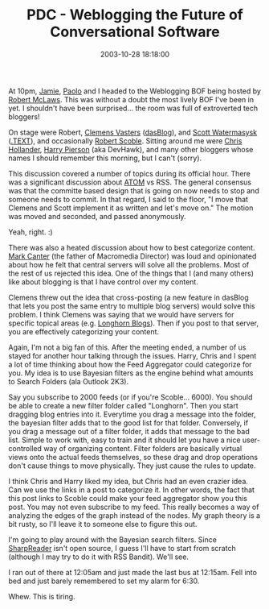 ﻿---
layout: post
title: "PDC - Weblogging the Future of Conversational Software"
comments: false
date: 2003-10-28 18:18:00
updated: 2004-05-01 16:31:00
categories:
 - Community
 - Technology
subtext-id: cfac2862-9eb0-41ad-9365-1ae37647b876
alias: /blog/PDC---Weblogging-the-Future-of-Conversational-Software.aspx
---


At 10pm, [Jamie](http://weblogs.asp.net/NUnitAddin/), [Paolo](http://weblogs.asp.net/pmarcucci/) and I headed to the Weblogging BOF being hosted by [Robert McLaws](http://weblogs.asp.net/rmclaws/). This was without a doubt the most lively BOF I've been in yet. I shouldn't have been surprised... the room was full of extroverted tech bloggers!

On stage were Robert, [Clemens Vasters](http://staff.newtelligence.net/clemensv/default.aspx) ([dasBlog](http://www.dasblog.net/documentation/)), and [Scott Watermasysk](http://scottwater.com/blog/default.aspx) ([.TEXT](http://scottwater.com/DotText/default.aspx)), and occasionally [Robert Scoble](http://radio.weblogs.com/0001011/). Sitting around me were [Chris Hollander](http://objective.mine.nu/), [Harry Pierson](http://www.devhawk.net/) (aka DevHawk), and many other bloggers whose names I should remember this morning, but I can't (sorry).

This discussion covered a number of topics during its official hour. There was a significant discussion about [ATOM](http://bitworking.org/rfc/draft-gregorio-06.html) vs RSS. The general consensus was that the committe based design that is going on now needs to stop and someone needs to commit. In that regard, I said to the floor, "I move that Clemens and Scott implement it as written and let's move on." The motion was moved and seconded, and passed anonymously.

Yeah, right. :)

There was also a heated discussion about how to best categorize content. [Mark Canter](http://blogs.it/0100198/) (the father of Macromedia Director) was loud and opinionated about how he felt that central servers will solve all the problems. Most of the rest of us rejected this idea. One of the things that I (and many others) like about blogging is that I have control over my content.

Clemens threw out the idea that cross-posting (a new feature in dasBlog that lets you post the same entry to multiple blog servers) would solve this problem. I think Clemens was saying that we would have servers for specific topical areas (e.g. [Longhorn Blogs](http://longhornblogs.com/)). Then if you post to that server, you are effectively categorizing your content.

Again, I'm not a big fan of this. After the meeting ended, a number of us stayed for another hour talking through the issues. Harry, Chris and I spent a lot of time thinking about how the Feed Aggregator could categorize for you. My idea is to use Bayesian filters as the engine behind what amounts to Search Folders (ala Outlook 2K3).

Say you subscribe to 2000 feeds (or if you're Scoble... 6000). You should be able to create a new filter folder called "Longhorn". Then you start dragging blog entries into it. Everytime you drag a message into the folder, the bayesian filter adds that to the good list for that folder. Conversely, if you drag a message out of a filter folder, it adds that message to the bad list. Simple to work with, easy to train and it should let you have a nice user-controlled way of organizing content. Filter folders are basically virtual views onto the actual feeds themselves, so these drag and drop operations don't cause things to move physically. They just cause the rules to update.

I think Chris and Harry liked my idea, but Chris had an even crazier idea. Can we use the links in a post to categorize it. In other words, the fact that this post links to Scoble could make your feed aggregator show you this post. You may not even subscribe to my feed. This really becomes a way of analyzing the edges of the graph instead of the nodes. My graph theory is a bit rusty, so I'll leave it to someone else to figure this out.

I'm going to play around with the Bayesian search filters. Since [SharpReader](http://www.sharpreader.net/) isn't open source, I guess I'll have to start from scratch (although I may try to do it with RSS Bandit). We'll see.

I ran out of there at 12:05am and just made the last bus at 12:15am. Fell into bed and just barely remembered to set my alarm for 6:30.

Whew. This is tiring.
